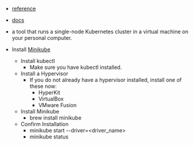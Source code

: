 
- [reference](https://kubernetes.io/docs/tasks/tools/install-minikube/)
- [docs](https://minikube.sigs.k8s.io/docs/)

- a tool that runs a single-node Kubernetes cluster in a virtual machine on your personal computer.
  
- Install [Minikube](https://github.com/kubernetes/minikube)
    - Install kubectl
        - Make sure you have kubectl installed.
    - Install a Hypervisor
        - If you do not already have a hypervisor installed, install one of these now:
            - HyperKit
            - VirtualBox
            - VMware Fusion
    - Install Minikube
        - brew install minikube
    - Confirm Installation
        - minikube start --driver=<driver_name>
        - minikube status

